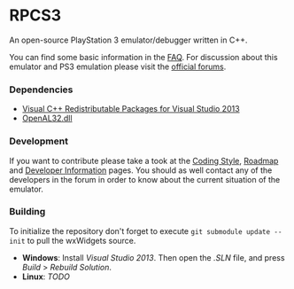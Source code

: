 RPCS3
=====

An open-source PlayStation 3 emulator/debugger written in C++.

You can find some basic information in the [FAQ](https://github.com/DHrpcs3/rpcs3/wiki/FAQ). For discussion about this emulator and PS3 emulation please visit the [official forums](http://www.emunewz.net/forum/forumdisplay.php?fid=162).

### Dependencies

* [Visual C++ Redistributable Packages for Visual Studio 2013](http://www.microsoft.com/en-us/download/details.aspx?id=40784)
* [OpenAL32.dll](http://www.mediafire.com/?nwt3ilty2mo)

### Development

If you want to contribute please take a took at the [Coding Style](https://github.com/DHrpcs3/rpcs3/wiki/Coding-Style), [Roadmap](https://github.com/DHrpcs3/rpcs3/wiki/Roadmap) and [Developer Information](https://github.com/DHrpcs3/rpcs3/wiki/Developer-Information) pages. You should as well contact any of the developers in the forum in order to know about the current situation of the emulator.

### Building

To initialize the repository don't forget to execute `git submodule update --init` to pull the wxWidgets source.
* __Windows__: Install *Visual Studio 2013*. Then open the *.SLN* file, and press *Build* > *Rebuild Solution*.
* __Linux__: *TODO*
